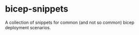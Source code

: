 # bicep-snippets
A collection of snippets for common (and not so common) bicep deployment scenarios.
